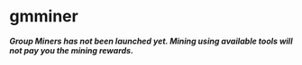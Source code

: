 # gmminer
***Group Miners has not been launched yet. Mining using available tools will not pay you the mining rewards.***
